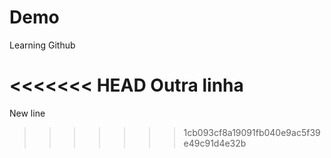 # Demo

Learning Github

<<<<<<< HEAD
Outra linha
=======
New line
>>>>>>> 1cb093cf8a19091fb040e9ac5f39e49c91d4e32b
